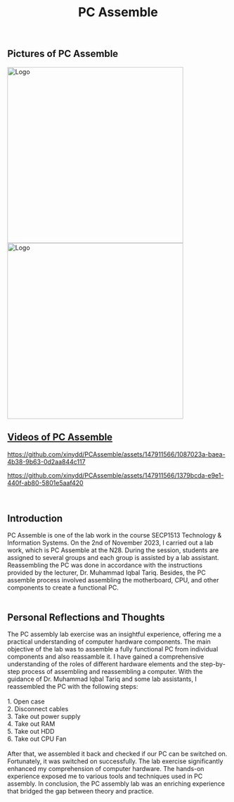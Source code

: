 <!--title-->
<h1 align = "center">PC Assemble</h1>

<!-- PROJECT LOGO -->
<br />
<h2> Pictures of PC Assemble</h2>
  <a href="image of pcpic1">
     <img src="https://github.com/xinydd/PCAssemble/assets/147911566/cb792be8-cfa7-4869-8f59-77971a10853a"alt="Logo" width="400" height="400">
    <img src="https://github.com/xinydd/PCAssemble/assets/147911566/a87c3a64-4269-4e10-8e7b-8701278f8d8d"alt="Logo" width="400" height="400">
<h2>Videos of PC Assemble</h2>
    
https://github.com/xinydd/PCAssemble/assets/147911566/1087023a-baea-4b38-9b63-0d2aa844c117

https://github.com/xinydd/PCAssemble/assets/147911566/1379bcda-e9e1-440f-ab80-5801e5aaf420

  </a>
  <br />
  <h2>Introduction</h2>
PC Assemble is one of the lab work in the course SECP1513 Technology & Information Systems. On the 2nd of November 2023, I carried out a lab work, which is PC Assemble at the N28. During the session, students are assigned to several groups and each group is assisted by a lab assistant. Reassembling the PC was done in accordance with the instructions provided by the lecturer, Dr. Muhammad Iqbal Tariq. Besides, the PC assemble process involved assembling the motherboard, CPU, and other components to create a functional PC. 
    <br />
    <br />
  <h2>Personal Reflections and Thoughts</h2>
The PC assembly lab exercise was an insightful experience, offering me a practical understanding of computer hardware components. The main objective of the lab was to assemble a fully functional PC from individual components and also reassamble it. I have gained a comprehensive understanding of the roles of different hardware elements and the step-by-step process of assembling and reassembling a computer. With the guidance of Dr. Muhammad Iqbal Tariq and some lab assistants, I reassembled the PC with the following steps:</br></br>
1. Open case</br>
2. Disconnect cables</br>
3. Take out power supply</br>
4. Take out RAM</br>
5. Take out HDD</br>
6. Take out CPU Fan</br></br>
After that, we assembled it back and checked if our PC can be switched on. Fortunately, it was switched on successfully. The lab exercise significantly enhanced my comprehension of computer hardware. The hands-on experience exposed me to various tools and techniques used in PC assembly. In conclusion, the PC assembly lab was an enriching experience that bridged the gap between theory and practice. 


